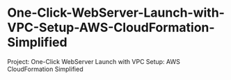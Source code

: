 # One-Click-WebServer-Launch-with-VPC-Setup-AWS-CloudFormation-Simplified
Project: One-Click WebServer Launch with VPC Setup: AWS CloudFormation Simplified
